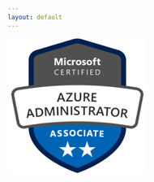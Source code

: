 ```yaml
---
layout: default
---
```

<div data-iframe-width="150" data-iframe-height="270" data-share-badge-id="4efb39cb-c723-4e55-a02d-d28d48d267ab" data-share-badge-host="https://www.credly.com"></div><script type="text/javascript" async src="//cdn.credly.com/assets/utilities/embed.js"></script>
<div data-iframe-width="150" data-iframe-height="270" data-share-badge-id="1e191ac8-c4c0-4e4d-b1af-ea7a60e1b5b5" data-share-badge-host="https://www.credly.com"></div><script type="text/javascript" async src="//cdn.credly.com/assets/utilities/embed.js"></script>
<div data-iframe-width="150" data-iframe-height="270" data-share-badge-id="065a6c74-b6f7-4a54-bfff-5782dd895482" data-share-badge-host="https://www.credly.com"></div><script type="text/javascript" async src="//cdn.credly.com/assets/utilities/embed.js"></script>
<a href="[URL](https://learn.microsoft.com/api/credentials/share/en-us/CodyCapps-8199/AF8FF146956B40F0?sharingId=8373CBADD3C403B6)">
    <img src="./images/az-104.webp" alt="AZ-104" width="275" height="270">
</a>
